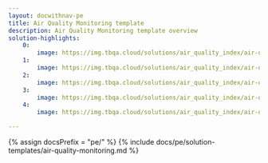 ```yaml
---
layout: docwithnav-pe
title: Air Quality Monitoring template
description: Air Quality Monitoring template overview
solution-highlights:
    0:
        image: https://img.tbqa.cloud/solutions/air_quality_index/air-quality-index-1.png
    1:
        image: https://img.tbqa.cloud/solutions/air_quality_index/air-quality-index-2.png
    2:
        image: https://img.tbqa.cloud/solutions/air_quality_index/air-quality-index-3.png
    3:
        image: https://img.tbqa.cloud/solutions/air_quality_index/air-quality-index-4.png
    4:
        image: https://img.tbqa.cloud/solutions/air_quality_index/air-quality-index-5.png

---
```


{% assign docsPrefix = "pe/" %}
{% include docs/pe/solution-templates/air-quality-monitoring.md %}